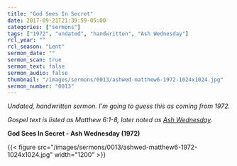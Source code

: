 ```yaml
---
title: "God Sees In Secret"
date: 2017-09-21T21:39:59-05:00
categories: ["sermons"]
tags: ["1972", "undated", "handwritten", "Ash Wednesday"]
rcl_year: ""
rcl_season: "Lent"
sermon_date: ""
sermon_scan: true
sermon_text: false
sermon_audio: false
thumbnail: "/images/sermons/0013/ashwed-matthew6-1972-1024x1024.jpg"
sermon_number: "0013"
---
```

_Undated, handwritten sermon. I'm going to guess this as coming from 1972._

<!--more-->

_Gospel text is listed as Matthew 6:1-8, later noted as [Ash Wednesday](https://lectionary.library.vanderbilt.edu/texts/?y=382&z=l&d=24)._

**God Sees In Secret - Ash Wednesday (1972)**

{{< figure src="/images/sermons/0013/ashwed-matthew6-1972-1024x1024.jpg" width="1200" >}}
